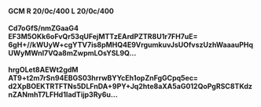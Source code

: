 #### GCM R 20/0c/400 L 20/0c/400
**Cd7oGfS/nmZGaaG4**<br/>**EF3M5OKk6oFvQr53qUFejMTTzEArdPZTR8U1r7FH7uE=**<br/>**6gH+//kWUyW+cgYTV7is8pMHQ4E9VrgumkuvJsUOfvszUzhWaaauPHqUWyMWnl7VQa8mZwpmLOsYSL9Q...**<br/><br/>
**hrgOLet8AEWt2gdM**<br/>**AT9+t2m7rSn94EBGS03hrrwBYYcEh1opZnFgGCpq5ec=**<br/>**d2XpBOEKTRTFTNs5DLFnDA+9PY+Jq2hte8aXA5aG012QoPgRSC8TKdznZANmhT7LFHd1IadTijp3Ry6u...**